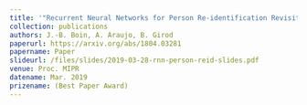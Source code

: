 ```yaml
---
title: '"Recurrent Neural Networks for Person Re-identification Revisited,"'
collection: publications
authors: J.-B. Boin, A. Araujo, B. Girod
paperurl: https://arxiv.org/abs/1804.03281
papername: Paper
slideurl: /files/slides/2019-03-28-rnn-person-reid-slides.pdf
venue: Proc. MIPR
datename: Mar. 2019
prizename: (Best Paper Award)
---
```


